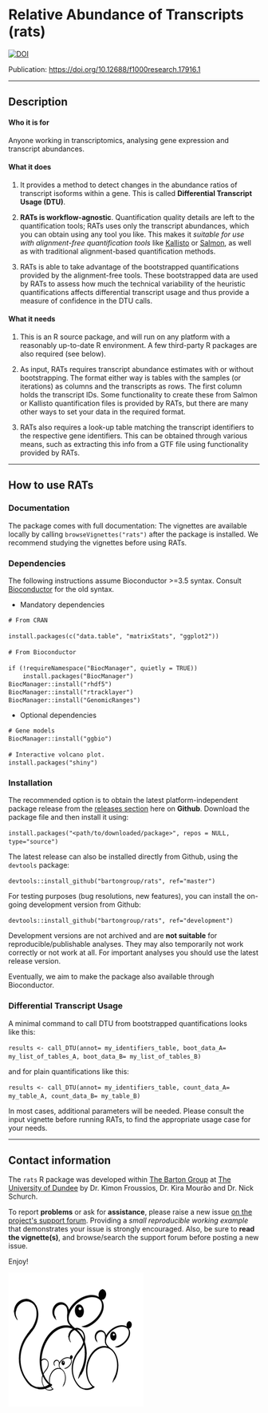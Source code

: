 # Relative Abundance of Transcripts (rats)
[![DOI](https://zenodo.org/badge/55973542.svg)](https://zenodo.org/badge/latestdoi/55973542)

Publication: https://doi.org/10.12688/f1000research.17916.1
***


## Description


#### Who it is for

Anyone working in transcriptomics, analysing gene expression and transcript abundances.


#### What it does

1. It provides a method to detect changes in the abundance ratios of transcript isoforms within a gene.
This is called **Differential Transcript Usage (DTU)**. 

2. **RATs is workflow-agnostic**. Quantification quality details are left to the quantification tools; 
RATs uses only the transcript abundances, which you can obtain using any tool you like. This makes it 
*suitable for use with alignment-free quantification tools* like [Kallisto](http://pachterlab.github.io/kallisto/)
or [Salmon](https://github.com/COMBINE-lab/salmon), as well as with traditional alignment-based quantification methods.

3. RATs is able to take advantage of the bootstrapped quantifications provided by the alignment-free tools. These bootstrapped
data are used by RATs to assess how much the technical variability of the heuristic quantifications affects differential transcript usage
and thus provide a measure of confidence in the DTU calls. 


#### What it needs

1. This is an R source package, and will run on any platform with a reasonably up-to-date R environment. A few third-party R packages are also required (see below).

2. As input, RATs requires transcript abundance estimates with or without bootstrapping. The format either way is tables with the samples (or iterations) as columns and the transcripts as rows. The first column holds the transcript IDs. Some functionality to create these from Salmon or Kallisto quantification files is provided by RATs, but there are many other ways to set your data in the required format.

3. RATs also requires a look-up table matching the transcript identifiers to the respective gene identifiers. This can be obtained through various means, such as extracting this info from a GTF file using functionality provided by RATs.

***

## How to use RATs

### Documentation

The package comes with full documentation: The vignettes are available locally by calling `browseVignettes("rats")` after the package is installed.
We recommend studying the vignettes before using RATs.


### Dependencies

The following instructions assume Bioconductor >=3.5 syntax. Consult [Bioconductor](https://bioconductor.org/install/) for the old syntax.

* Mandatory dependencies

```
# From CRAN

install.packages(c("data.table", "matrixStats", "ggplot2"))

# From Bioconductor

if (!requireNamespace("BiocManager", quietly = TRUE))
    install.packages("BiocManager")
BiocManager::install("rhdf5")
BiocManager::install("rtracklayer")
BiocManager::install("GenomicRanges")
```

* Optional dependencies

```
# Gene models
BiocManager::install("ggbio")

# Interactive volcano plot.
install.packages("shiny")
```


### Installation

The recommended option is to obtain the latest platform-independent package release from the [releases section](https://github.com/bartongroup/Rats/releases) here on **Github**.
Download the package file and then install it using:

`install.packages("<path/to/downloaded/package>", repos = NULL, type="source")`

The latest release can also be installed directly from Github, using the `devtools` package:

`devtools::install_github("bartongroup/rats", ref="master")`

For testing purposes (bug resolutions, new features), you can install the on-going development version from Github:

`devtools::install_github("bartongroup/rats", ref="development")`

Development versions are not archived and are **not suitable** for reproducible/publishable analyses. They may also temporarily not work correctly or not work at all. For important analyses you should use the latest release version.

Eventually, we aim to make the package also available through Bioconductor.


### Differential Transcript Usage

A minimal command to call DTU from bootstrapped quantifications looks like this:

`results <- call_DTU(annot= my_identifiers_table, boot_data_A= my_list_of_tables_A, boot_data_B= my_list_of_tables_B)`

and for plain quantifications like this:

`results <- call_DTU(annot= my_identifiers_table, count_data_A= my_table_A, count_data_B= my_table_B)`

In most cases, additional parameters will be needed. Please consult the input vignette before running RATs, to find the appropriate usage case for your needs.

***

## Contact information

The `rats` R package was developed within [The Barton Group](http://www.compbio.dundee.ac.uk) at [The University of Dundee](http://www.dundee.ac.uk)
by Dr. Kimon Froussios, Dr. Kira Mourão and Dr. Nick Schurch.

To report **problems** or ask for **assistance**, please raise a new issue [on the project's support forum](https://github.com/bartongroup/Rats/issues).
Providing a *small reproducible working example* that demonstrates your issue is strongly encouraged. 
Also, be sure to **read the vignette(s)**, and browse/search the support forum before posting a new issue.

Enjoy!

![](./vignettes/figs/rats_logo.png)


